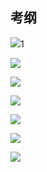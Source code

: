 ## 考纲

![](https://youpai.roccoshi.top/img/20200813124905.png)1

![](https://youpai.roccoshi.top/img/20200813124918.png)

![](https://youpai.roccoshi.top/img/20200813124928.png)

![](https://youpai.roccoshi.top/img/20200813124939.png)

![](https://youpai.roccoshi.top/img/20200813124951.png)

![](https://youpai.roccoshi.top/img/20200813124959.png)

![](https://youpai.roccoshi.top/img/20200813125003.png)